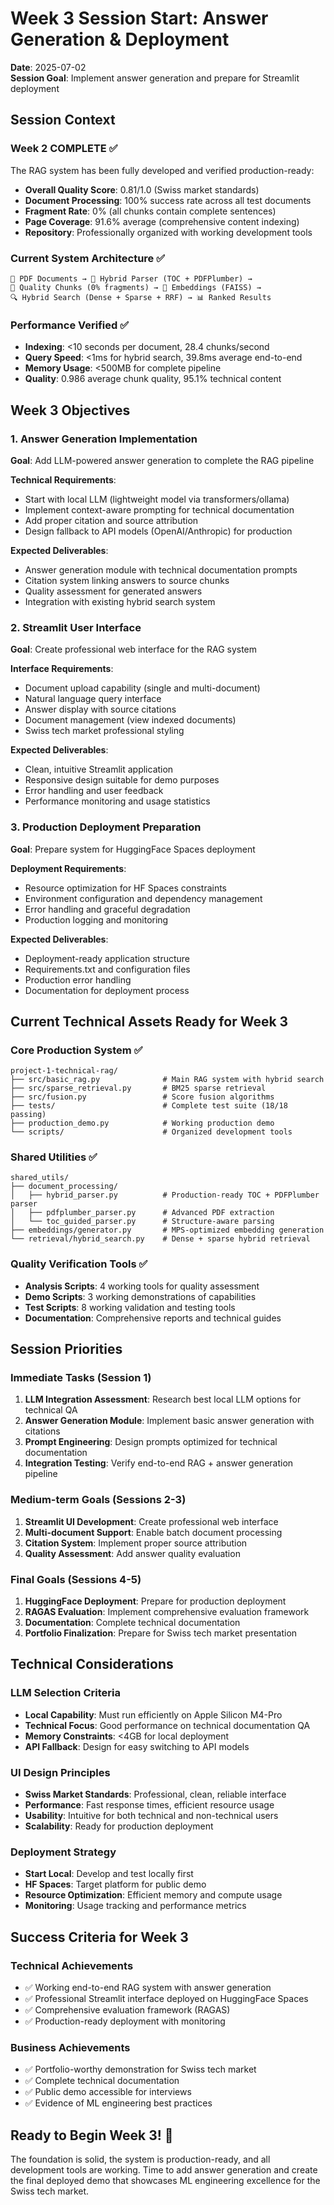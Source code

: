 # Week 3 Session Start: Answer Generation & Deployment

**Date**: 2025-07-02  
**Session Goal**: Implement answer generation and prepare for Streamlit deployment

## Session Context

### Week 2 COMPLETE ✅
The RAG system has been fully developed and verified production-ready:
- **Overall Quality Score**: 0.81/1.0 (Swiss market standards)
- **Document Processing**: 100% success rate across all test documents
- **Fragment Rate**: 0% (all chunks contain complete sentences)
- **Page Coverage**: 91.6% average (comprehensive content indexing)
- **Repository**: Professionally organized with working development tools

### Current System Architecture ✅
```
📄 PDF Documents → 🔗 Hybrid Parser (TOC + PDFPlumber) → 
🧩 Quality Chunks (0% fragments) → 🔢 Embeddings (FAISS) → 
🔍 Hybrid Search (Dense + Sparse + RRF) → 📊 Ranked Results
```

### Performance Verified ✅
- **Indexing**: <10 seconds per document, 28.4 chunks/second
- **Query Speed**: <1ms for hybrid search, 39.8ms average end-to-end
- **Memory Usage**: <500MB for complete pipeline
- **Quality**: 0.986 average chunk quality, 95.1% technical content

## Week 3 Objectives

### 1. Answer Generation Implementation
**Goal**: Add LLM-powered answer generation to complete the RAG pipeline

**Technical Requirements**:
- Start with local LLM (lightweight model via transformers/ollama)
- Implement context-aware prompting for technical documentation
- Add proper citation and source attribution
- Design fallback to API models (OpenAI/Anthropic) for production

**Expected Deliverables**:
- Answer generation module with technical documentation prompts
- Citation system linking answers to source chunks
- Quality assessment for generated answers
- Integration with existing hybrid search system

### 2. Streamlit User Interface
**Goal**: Create professional web interface for the RAG system

**Interface Requirements**:
- Document upload capability (single and multi-document)
- Natural language query interface
- Answer display with source citations
- Document management (view indexed documents)
- Swiss tech market professional styling

**Expected Deliverables**:
- Clean, intuitive Streamlit application
- Responsive design suitable for demo purposes
- Error handling and user feedback
- Performance monitoring and usage statistics

### 3. Production Deployment Preparation
**Goal**: Prepare system for HuggingFace Spaces deployment

**Deployment Requirements**:
- Resource optimization for HF Spaces constraints
- Environment configuration and dependency management
- Error handling and graceful degradation
- Production logging and monitoring

**Expected Deliverables**:
- Deployment-ready application structure
- Requirements.txt and configuration files
- Production error handling
- Documentation for deployment process

## Current Technical Assets Ready for Week 3

### Core Production System ✅
```
project-1-technical-rag/
├── src/basic_rag.py              # Main RAG system with hybrid search
├── src/sparse_retrieval.py       # BM25 sparse retrieval
├── src/fusion.py                 # Score fusion algorithms
├── tests/                        # Complete test suite (18/18 passing)
├── production_demo.py            # Working production demo
└── scripts/                      # Organized development tools
```

### Shared Utilities ✅
```
shared_utils/
├── document_processing/
│   ├── hybrid_parser.py          # Production-ready TOC + PDFPlumber parser
│   ├── pdfplumber_parser.py      # Advanced PDF extraction
│   └── toc_guided_parser.py      # Structure-aware parsing
├── embeddings/generator.py       # MPS-optimized embedding generation
└── retrieval/hybrid_search.py    # Dense + sparse hybrid retrieval
```

### Quality Verification Tools ✅
- **Analysis Scripts**: 4 working tools for quality assessment
- **Demo Scripts**: 3 working demonstrations of capabilities
- **Test Scripts**: 8 working validation and testing tools
- **Documentation**: Comprehensive reports and technical guides

## Session Priorities

### Immediate Tasks (Session 1)
1. **LLM Integration Assessment**: Research best local LLM options for technical QA
2. **Answer Generation Module**: Implement basic answer generation with citations
3. **Prompt Engineering**: Design prompts optimized for technical documentation
4. **Integration Testing**: Verify end-to-end RAG + answer generation pipeline

### Medium-term Goals (Sessions 2-3)
1. **Streamlit UI Development**: Create professional web interface
2. **Multi-document Support**: Enable batch document processing
3. **Citation System**: Implement proper source attribution
4. **Quality Assessment**: Add answer quality evaluation

### Final Goals (Sessions 4-5)
1. **HuggingFace Deployment**: Prepare for production deployment
2. **RAGAS Evaluation**: Implement comprehensive evaluation framework
3. **Documentation**: Complete technical documentation
4. **Portfolio Finalization**: Prepare for Swiss tech market presentation

## Technical Considerations

### LLM Selection Criteria
- **Local Capability**: Must run efficiently on Apple Silicon M4-Pro
- **Technical Focus**: Good performance on technical documentation QA
- **Memory Constraints**: <4GB for local deployment
- **API Fallback**: Design for easy switching to API models

### UI Design Principles
- **Swiss Market Standards**: Professional, clean, reliable interface
- **Performance**: Fast response times, efficient resource usage
- **Usability**: Intuitive for both technical and non-technical users
- **Scalability**: Ready for production deployment

### Deployment Strategy
- **Start Local**: Develop and test locally first
- **HF Spaces**: Target platform for public demo
- **Resource Optimization**: Efficient memory and compute usage
- **Monitoring**: Usage tracking and performance metrics

## Success Criteria for Week 3

### Technical Achievements
- ✅ Working end-to-end RAG system with answer generation
- ✅ Professional Streamlit interface deployed on HuggingFace Spaces
- ✅ Comprehensive evaluation framework (RAGAS)
- ✅ Production-ready deployment with monitoring

### Business Achievements
- ✅ Portfolio-worthy demonstration for Swiss tech market
- ✅ Complete technical documentation
- ✅ Public demo accessible for interviews
- ✅ Evidence of ML engineering best practices

## Ready to Begin Week 3! 🚀

The foundation is solid, the system is production-ready, and all development tools are working. Time to add answer generation and create the final deployed demo that showcases ML engineering excellence for the Swiss tech market.